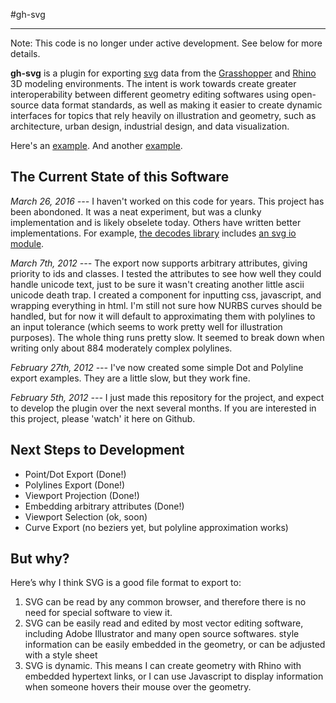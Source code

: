 #gh-svg

---

Note: This code is no longer under active development. See below for more details.

__gh-svg__ is a plugin for exporting [svg](http://www.w3.org/Graphics/SVG/) data from the [Grasshopper](http://grasshopper3d.com) and
[Rhino](http://www.rhino3d.com/) 3D modeling environments. The intent is work towards create greater
interoperability between different geometry editing softwares using open-source data
format standards, as well as making it easier to create dynamic interfaces
for topics that rely heavily on illustration and geometry, such as architecture,
urban design, industrial design, and data visualization.


Here's an [example](http://benjamingolder.com/static/files/dynamic_example.html).
And another [example](http://benjamingolder.com/static/files/bcn_example.html).


## The Current State of this Software

_March 26, 2016 ---_ I haven't worked on this code for years. This project has been abondoned. It was a neat experiment, but was a clunky implementation and is likely obselete today. Others have written better implementations. For example, [the decodes library](http://decod.es/) includes [an svg io module](https://github.com/ksteinfe/decodes/blob/master/decodes/io/svg_out.py). 

_March 7th, 2012 ---_ The export now supports arbitrary attributes, giving priority to ids and classes. I tested the attributes to see how well they
could handle unicode text, just to be sure it wasn't creating another little ascii unicode death trap.
I created a component for inputting css,
javascript, and wrapping everything in html. I'm still not sure how NURBS
curves should be handled, but for now it will default to approximating them
with polylines to an input tolerance (which seems to work pretty well for
illustration purposes). The whole thing runs pretty slow. It seemed to break
down when writing only about 884 moderately complex polylines.

_February 27th, 2012 ---_ I've now created some simple Dot and Polyline export
examples. They are a little slow, but they work fine.

_February 5th, 2012 ---_ I just made this repository for the project, and expect to
develop the plugin over the next several months. If you are interested in this
project, please 'watch' it here on Github.


## Next Steps to Development

* Point/Dot Export (Done!)
* Polylines Export (Done!)
* Viewport Projection (Done!)
* Embedding arbitrary attributes (Done!)
* Viewport Selection (ok, soon)
* Curve Export (no beziers yet, but polyline approximation works)

## But why?

Here’s why I think SVG is a good file format to export to:

1. SVG can be read by any common browser, and therefore there is no need for special software to view it.
2. SVG can be easily read and edited by most vector editing software, including Adobe Illustrator and many open source softwares.
style information can be easily embedded in the geometry, or can be adjusted with a style sheet
3. SVG is dynamic. This means I can create geometry with Rhino with embedded hypertext links, or I can use Javascript to display information when someone hovers their mouse over the geometry.

